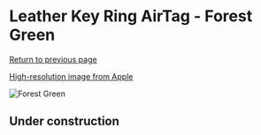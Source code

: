 # Leather Key Ring AirTag - Forest Green

[Return to previous page](/airtag)

[High-resolution image from Apple](https://store.storeimages.cdn-apple.com/8756/as-images.apple.com/is/MM073?wid=4500&hei=4500&fmt=png)

<div style="width: 500px"><img src="/everyphone/MM073.png" alt="Forest Green"></div>

## Under construction

